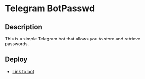 # Telegram BotPasswd

## Description
This is a simple Telegram bot that allows you to store and retrieve passwords.

## Deploy
- [Link to bot](https://t.me/zenehu_bot)
